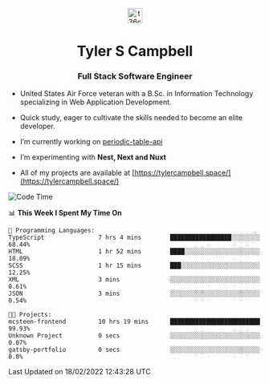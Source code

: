 <p align="center">
<a href="https://www.linkedin.com/in/t36campbell" target="blank"><img align="center" src="https://ik.imagekit.io/t36campbell/Portfolio/linkedin.png.original_m8bbGgPh6.png" alt="t36campbell" height="30" width="30" /></a>
</p>
<h1 align="center">Tyler S Campbell</h1>
<h3 align="center">Full Stack Software Engineer</h3>

* United States Air Force veteran with a B.Sc. in Information Technology specializing in Web Application Development. 

* Quick study, eager to cultivate the skills needed to become an elite developer.

* I’m currently working on [periodic-table-api](https://github.com/t36campbell/periodic-table-api)

* I’m experimenting with **Nest, Next and Nuxt**

* All of my projects are available at [https://tylercampbell.space/](https://tylercampbell.space/)

<!--START_SECTION:waka-->
![Code Time](http://img.shields.io/badge/Code%20Time-1%2C429%20hrs%2022%20mins-blue)

📊 **This Week I Spent My Time On** 

```text
💬 Programming Languages: 
TypeScript               7 hrs 4 mins        █████████████████░░░░░░░░   68.44% 
HTML                     1 hr 52 mins        ████░░░░░░░░░░░░░░░░░░░░░   18.09% 
SCSS                     1 hr 15 mins        ███░░░░░░░░░░░░░░░░░░░░░░   12.25% 
XML                      3 mins              ░░░░░░░░░░░░░░░░░░░░░░░░░   0.61% 
JSON                     3 mins              ░░░░░░░░░░░░░░░░░░░░░░░░░   0.54%

🐱‍💻 Projects: 
mcsteen-frontend         10 hrs 19 mins      █████████████████████████   99.93% 
Unknown Project          0 secs              ░░░░░░░░░░░░░░░░░░░░░░░░░   0.07% 
gatsby-portfolio         0 secs              ░░░░░░░░░░░░░░░░░░░░░░░░░   0.0%

```


 Last Updated on 18/02/2022 12:43:28 UTC
<!--END_SECTION:waka-->

